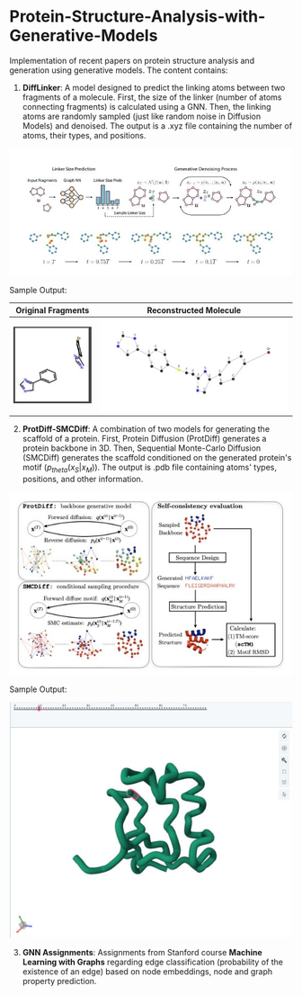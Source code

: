 # Protein-Structure-Analysis-with-Generative-Models

Implementation of recent papers on protein structure analysis and generation using generative models. The content contains:

1. **DiffLinker**: A model designed to predict the linking atoms between two fragments of a molecule. First, the size of the linker (number of atoms connecting fragments) is calculated using a GNN. Then, the linking atoms are randomly sampled (just like random noise in Diffusion Models) and denoised. The output is a .xyz file containing the number of atoms, their types, and positions.

![img01](./res_images/DiffLinker_1.JPG)

Sample Output:

| Original Fragments | Reconstructed Molecule |
| --- | --- |
| ![img02](./res_images/DiffLinker_2.JPG) | ![img03](./res_images/DiffLinker_3.JPG) |


2. **ProtDiff-SMCDiff**: A combination of two models for generating the scaffold of a protein. First, Protein Diffusion (ProtDiff) generates a protein backbone in 3D. Then, Sequential Monte-Carlo Diffusion (SMCDiff) generates the scaffold conditioned on the generated protein's motif ($p_{theta}(x_S | x_M)$). The output is .pdb file containing atoms' types, positions, and other information.

![img04](./res_images/ProtDiff_SMCDiff_1.JPG)

Sample Output: 

![img05](./res_images/ProtDiff_SMCDiff_3.JPG)


3. **GNN Assignments**: Assignments from Stanford course **Machine Learning with Graphs** regarding edge classification (probability of the existence of an edge) based on node embeddings, node and graph property prediction.
